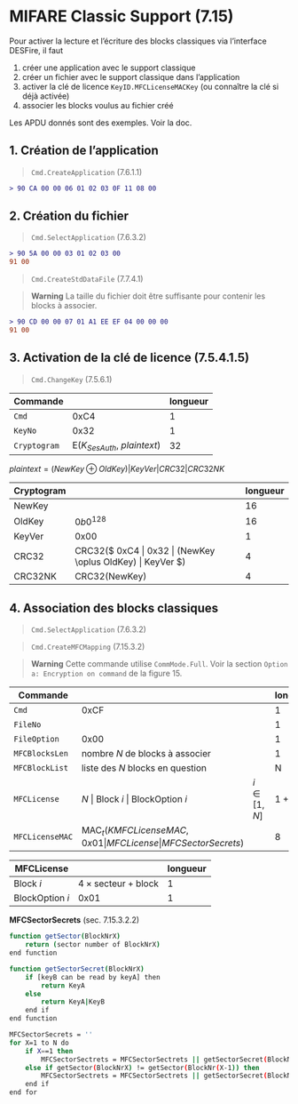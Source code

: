 # MIFARE Classic Support (7.15)

Pour activer la lecture et l’écriture des blocks classiques via l’interface DESFire, il faut

1. créer une application avec le support classique
2. créer un fichier avec le support classique dans l’application
3. activer la clé de licence `KeyID.MFCLicenseMACKey` (ou connaître la clé si déjà activée)
4. associer les blocks voulus au fichier créé

Les APDU donnés sont des exemples. Voir la doc.

## 1. Création de l’application

> `Cmd.CreateApplication` (7.6.1.1)

```diff
> 90 CA 00 00 06 01 02 03 0F 11 08 00
```

## 2. Création du fichier

> `Cmd.SelectApplication` (7.6.3.2)

```diff
> 90 5A 00 00 03 01 02 03 00
91 00
```

> `Cmd.CreateStdDataFile` (7.7.4.1)

> **Warning** La taille du fichier doit être suffisante pour contenir les blocks à associer.

```diff
> 90 CD 00 00 07 01 A1 EE EF 04 00 00 00
91 00
```

## 3. Activation de la clé de licence (7.5.4.1.5)

> `Cmd.ChangeKey` (7.5.6.1)

| Commande     |                               | longueur |
| ------------ | ----------------------------- | -------- |
| `Cmd`        | 0xC4                          | 1        |
| `KeyNo`      | 0x32                          | 1        |
| `Cryptogram` | E($K_{SesAuth}$, $plaintext$) | 32       |

$plaintext = (NewKey \oplus OldKey) | KeyVer | CRC32 | CRC32NK$

| Cryptogram |                                                              | longueur |
| ---------- | ------------------------------------------------------------ | -------- |
| NewKey     |                                                              | 16       |
| OldKey     | $0b0^{128}$                                                  | 16       |
| KeyVer     | 0x00                                                         | 1        |
| CRC32      | CRC32($ 0xC4  \| 0x32 \| (NewKey \oplus OldKey) \| KeyVer $) | 4        |
| CRC32NK    | CRC32(NewKey)                                                | 4        |

## 4. Association des blocks classiques

> `Cmd.SelectApplication` (7.6.3.2)

> `Cmd.CreateMFCMapping` (7.15.3.2)

> **Warning** Cette commande utilise `CommMode.Full`. Voir la section `Option a: Encryption on command` de la figure 15.

| Commande        |                                                                    |                | longueur |
| --------------- | ------------------------------------------------------------------ | -------------- | -------- |
| `Cmd`           | 0xCF                                                               |                | 1        |
| `FileNo`        |                                                                    |                | 1        |
| `FileOption`    | 0x00                                                               |                | 1        |
| `MFCBlocksLen`  | nombre $N$ de blocks à associer                                    |                | 1        |
| `MFCBlockList`  | liste des $N$ blocks en question                                   |                | N        |
| `MFCLicense`    | $N$ \| Block $i$ \| BlockOption $i$                                | $i \in [1, N]$ | 1 + 2N   |
| `MFCLicenseMAC` | $\text{MAC}_t(KMFCLicenseMAC, 0x01\|MFCLicense\|MFCSectorSecrets)$ |                | 8        |

| MFCLicense      |                                          | longueur |
| --------------- | ---------------------------------------- | -------- |
| Block $i$       | $4 \times \text{secteur} + \text{block}$ | 1        |
| BlockOption $i$ | 0x01                                     | 1        |

**MFCSectorSecrets** (sec. 7.15.3.2.2)

```sh
function getSector(BlockNrX)
    return (sector number of BlockNrX)
end function

function getSectorSecret(BlockNrX)
    if [keyB can be read by keyA] then
        return KeyA
    else
        return KeyA|KeyB
    end if
end function

MFCSectorSecrets = ''
for X=1 to N do
    if X==1 then
        MFCSectorSectrets = MFCSectorSectrets || getSectorSecret(BlockNrX)
    else if getSector(BlockNrX) != getSector(BlockNr(X-1)) then
        MFCSectorSectrets = MFCSectorSectrets || getSectorSecret(BlockNrX)
    end if
end for
```
